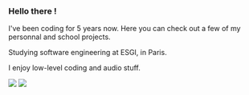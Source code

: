 ### Hello there !

I've been coding for 5 years now. Here you can check out a few of my personnal and school projects.

Studying software engineering at ESGI, in Paris.

I enjoy low-level coding and audio stuff.


![](https://wakatime.com/share/@vagahbond/21940caa-e773-4f93-83ae-133945684a05.png) 
![](https://wakatime.com/share/@vagahbond/6ecad297-f6ee-4456-a0ed-5e8c342550bb.svg)

<!--
**Vagahbond/Vagahbond** is a ✨ _special_ ✨ repository because its `README.md` (this file) appears on your GitHub profile.

Here are some ideas to get you started:

- 🔭 I’m currently working on ...
- 🌱 I’m currently learning ...
- 👯 I’m looking to collaborate on ...
- 🤔 I’m looking for help with ...
- 💬 Ask me about ...
- 📫 How to reach me: ...
- 😄 Pronouns: ...
- ⚡ Fun fact: ...
-->
